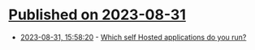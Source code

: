 # [Published on 2023-08-31](index.md)

* [2023-08-31, 15:58:20](https://lobste.rs/s/j8li8k/which_self_hosted_applications_do_you_run) - [Which self Hosted applications do you run?](https://lobste.rs/s/j8li8k/which_self_hosted_applications_do_you_run)
